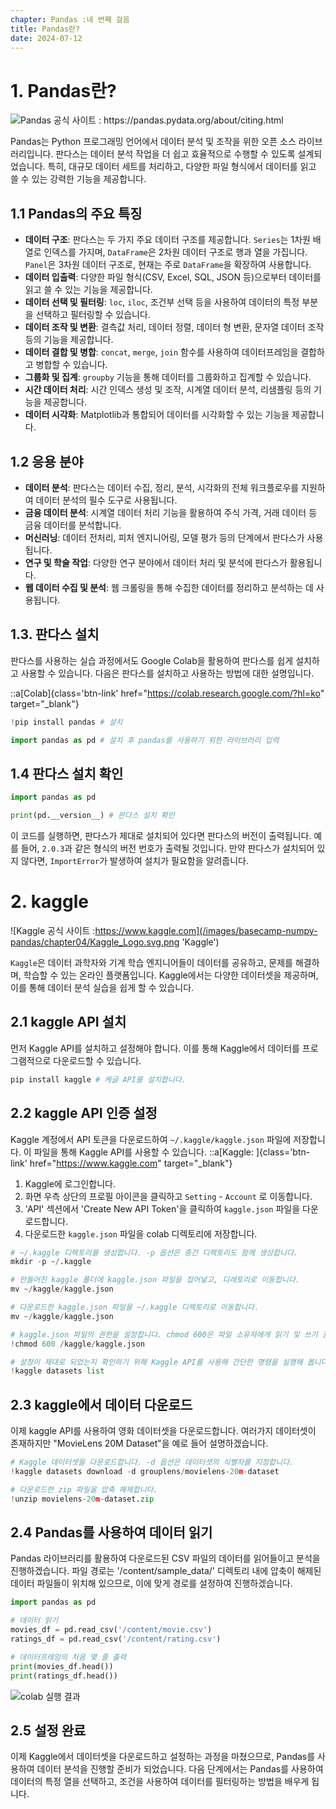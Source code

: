 ```yaml
---
chapter: Pandas :네 번째 걸음
title: Pandas란?
date: 2024-07-12
---
```

# 1. Pandas란?

![Pandas 공식 사이트 : https://pandas.pydata.org/about/citing.html ](/images/basecamp-numpy-pandas/chapter04/Pandas_logo.png 'Pandas')

Pandas는 Python 프로그래밍 언어에서 데이터 분석 및 조작을 위한 오픈 소스 라이브러리입니다. 판다스는 데이터 분석 작업을 더 쉽고 효율적으로 수행할 수 있도록 설계되었습니다. 특히, 대규모 데이터 세트를 처리하고, 다양한 파일 형식에서 데이터를 읽고 쓸 수 있는 강력한 기능을 제공합니다. 

## 1.1 Pandas의 주요 특징

- **데이터 구조**: 판다스는 두 가지 주요 데이터 구조를 제공합니다. `Series`는 1차원 배열로 인덱스를 가지며, `DataFrame`은 2차원 데이터 구조로 행과 열을 가집니다. `Panel`은 3차원 데이터 구조로, 현재는 주로 `DataFrame`을 확장하여 사용합니다.
- **데이터 입출력**: 다양한 파일 형식(CSV, Excel, SQL, JSON 등)으로부터 데이터를 읽고 쓸 수 있는 기능을 제공합니다.
- **데이터 선택 및 필터링**: `loc`, `iloc`, 조건부 선택 등을 사용하여 데이터의 특정 부분을 선택하고 필터링할 수 있습니다.
- **데이터 조작 및 변환**: 결측값 처리, 데이터 정렬, 데이터 형 변환, 문자열 데이터 조작 등의 기능을 제공합니다.
- **데이터 결합 및 병합**: `concat`, `merge`, `join` 함수를 사용하여 데이터프레임을 결합하고 병합할 수 있습니다.
- **그룹화 및 집계**: `groupby` 기능을 통해 데이터를 그룹화하고 집계할 수 있습니다.
- **시간 데이터 처리**: 시간 인덱스 생성 및 조작, 시계열 데이터 분석, 리샘플링 등의 기능을 제공합니다.
- **데이터 시각화**: Matplotlib과 통합되어 데이터를 시각화할 수 있는 기능을 제공합니다.

## **1.2 응용 분야**

- **데이터 분석**: 판다스는 데이터 수집, 정리, 분석, 시각화의 전체 워크플로우를 지원하여 데이터 분석의 필수 도구로 사용됩니다.
- **금융 데이터 분석**: 시계열 데이터 처리 기능을 활용하여 주식 가격, 거래 데이터 등 금융 데이터를 분석합니다.
- **머신러닝**: 데이터 전처리, 피처 엔지니어링, 모델 평가 등의 단계에서 판다스가 사용됩니다.
- **연구 및 학술 작업**: 다양한 연구 분야에서 데이터 처리 및 분석에 판다스가 활용됩니다.
- **웹 데이터 수집 및 분석**: 웹 크롤링을 통해 수집한 데이터를 정리하고 분석하는 데 사용됩니다.

## 1.3. 판다스 설치

판다스를 사용하는 실습 과정에서도 Google Colab을 활용하여 판다스를 쉽게 설치하고 사용할 수 있습니다. 다음은 판다스를 설치하고 사용하는 방법에 대한 설명입니다.

::a[Colab]{class='btn-link' href="https://colab.research.google.com/?hl=ko" target="_blank"}

```python
!pip install pandas # 설치

import pandas as pd # 설치 후 pandas를 사용하기 위한 라이브러리 입력
```

## 1.4 판다스 설치 확인

```python
import pandas as pd

print(pd.__version__) # 판다스 설치 확인
```

이 코드를 실행하면, 판다스가 제대로 설치되어 있다면 판다스의 버전이 출력됩니다. 예를 들어, `2.0.3`과 같은 형식의 버전 번호가 출력될 것입니다. 만약 판다스가 설치되어 있지 않다면, `ImportError`가 발생하여 설치가 필요함을 알려줍니다.

# 2. kaggle

![Kaggle 공식 사이트 :https://www.kaggle.com](/images/basecamp-numpy-pandas/chapter04/Kaggle_Logo.svg.png 'Kaggle')

`Kaggle`은 데이터 과학자와 기계 학습 엔지니어들이 데이터를 공유하고, 문제를 해결하며, 학습할 수 있는 온라인 플랫폼입니다. Kaggle에서는 다양한 데이터셋을 제공하며, 이를 통해 데이터 분석 실습을 쉽게 할 수 있습니다.

## 2.1 kaggle API 설치
먼저 Kaggle API를 설치하고 설정해야 합니다. 이를 통해 Kaggle에서 데이터를 프로그램적으로 다운로드할 수 있습니다.

```python
pip install kaggle # 케글 API를 설치합니다. 
```

## 2.2 kaggle API 인증 설정
Kaggle 계정에서 API 토큰을 다운로드하여 `~/.kaggle/kaggle.json` 파일에 저장합니다. 이 파일을 통해 Kaggle API를 사용할 수 있습니다.
::a[Kaggle: ]{class='btn-link' href="https://www.kaggle.com" target="_blank"}
1. Kaggle에 로그인합니다.
2. 화면 우측 상단의 프로필 아이콘을 클릭하고 `Setting` - `Account` 로 이동합니다.
3. 'API' 섹션에서 'Create New API Token'을 클릭하여 `kaggle.json` 파일을 다운로드합니다.
4. 다운로드한 `kaggle.json` 파일을 colab 디렉토리에 저장합니다.

```python
# ~/.kaggle 디렉토리를 생성합니다. -p 옵션은 중간 디렉토리도 함께 생성합니다.
mkdir -p ~/.kaggle

# 만들어진 kaggle 폴더에 kaggle.json 파일을 집어넣고, 디레토리로 이동합니다.  
mv ~/kaggle/kaggle.json

# 다운로드한 kaggle.json 파일을 ~/.kaggle 디렉토리로 이동합니다.
mv ~/kaggle/kaggle.json

# kaggle.json 파일의 권한을 설정합니다. chmod 600은 파일 소유자에게 읽기 및 쓰기 권한을 부여합니다.
!chmod 600 /kaggle/kaggle.json

# 설정이 제대로 되었는지 확인하기 위해 Kaggle API를 사용해 간단한 명령을 실행해 봅니다
!kaggle datasets list
```

## 2.3  kaggle에서 데이터 다운로드

이제 kaggle API를 사용하여 영화 데이터셋을 다운로드합니다. 여러가지 데이터셋이 존재하지만  "MovieLens 20M Dataset"을 예로 들어 설명하겠습니다. 

```python
# Kaggle 데이터셋을 다운로드합니다. -d 옵션은 데이터셋의 식별자를 지정합니다.
!kaggle datasets download -d grouplens/movielens-20m-dataset

# 다운로드한 zip 파일을 압축 해제합니다.
!unzip movielens-20m-dataset.zip
```

## 2.4 Pandas를 사용하여 데이터 읽기

Pandas 라이브러리를 활용하여 다운로드된 CSV 파일의 데이터를 읽어들이고 분석을 진행하겠습니다. 파일 경로는 '/content/sample_data/' 디렉토리 내에 압축이 해제된 데이터 파일들이 위치해 있으므로, 이에 맞게 경로를 설정하여 진행하겠습니다.
```python
import pandas as pd

# 데이터 읽기
movies_df = pd.read_csv('/content/movie.csv')
ratings_df = pd.read_csv('/content/rating.csv')

# 데이터프레임의 처음 몇 줄 출력
print(movies_df.head())
print(ratings_df.head())
```

![colab 실행 결과](/images/basecamp-numpy-pandas/chapter04/result.png 'pd.read_csv 예시 ')

## 2.5 설정 완료

이제 Kaggle에서 데이터셋을 다운로드하고 설정하는 과정을 마쳤으므로, Pandas를 사용하여 데이터 분석을 진행할 준비가 되었습니다. 다음 단계에서는 Pandas를 사용하여 데이터의 특정 열을 선택하고, 조건을 사용하여 데이터를 필터링하는 방법을 배우게 됩니다.